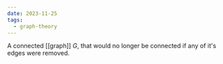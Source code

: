 ```yaml
---
date: 2023-11-25
tags:
  - graph-theory
---
```

A connected [[graph]] $G$, that would no longer be connected if any of it's edges were removed.